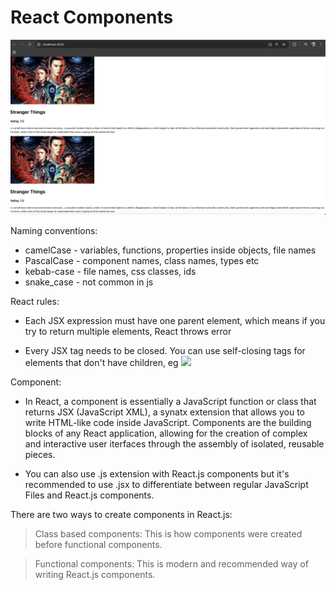 # React Components


![alt text](https://github.com/rog-SARTHAK/React-Components/blob/master/01.png)


Naming conventions:

- camelCase - variables, functions, properties inside objects, file names
- PascalCase - component names, class names, types etc
- kebab-case - file names, css classes, ids
- snake_case - not common in js

React rules:

- Each JSX expression must have one parent element, which means if you try to return multiple elements, React throws error

- Every JSX tag needs to be closed. You can use self-closing tags for elements that don't have children, eg <img src="url" />

Component:

- In React, a component is essentially a JavaScript function or class that returns JSX (JavaScript XML), a synatx extension that allows you to write HTML-like code inside JavaScript. Components are the building blocks of any React application, allowing for the creation of complex and interactive user iterfaces through the assembly of isolated, reusable pieces.

- You can also use .js extension with React.js components but it's recommended to use .jsx to differentiate between regular JavaScript Files and React.js components.

There are two ways to create components in React.js:

> Class based components: This is how components were created before functional components.

> Functional components: This is modern and recommended way of writing React.js components.
